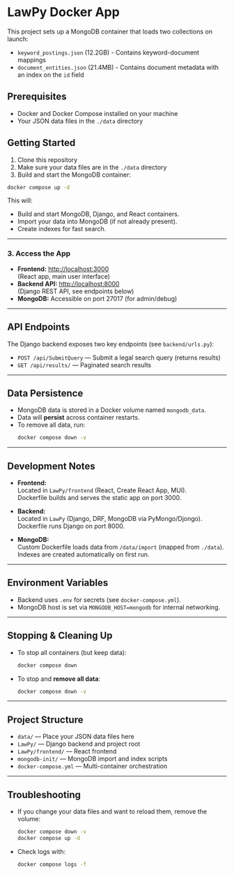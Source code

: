 # LawPy Docker App

This project sets up a MongoDB container that loads two collections on launch:
- `keyword_postings.json` (12.2GB) - Contains keyword-document mappings
- `document_entities.json` (21.4MB) - Contains document metadata with an index on the `id` field

## Prerequisites

- Docker and Docker Compose installed on your machine
- Your JSON data files in the `./data` directory

## Getting Started

1. Clone this repository
2. Make sure your data files are in the `./data` directory
3. Build and start the MongoDB container:

```bash
docker compose up -d
```

This will:
- Build and start MongoDB, Django, and React containers.
- Import your data into MongoDB (if not already present).
- Create indexes for fast search.

---

### 3. Access the App

- **Frontend:** [http://localhost:3000](http://localhost:3000)  
  (React app, main user interface)
- **Backend API:** [http://localhost:8000](http://localhost:8000)  
  (Django REST API, see endpoints below)
- **MongoDB:** Accessible on port 27017 (for admin/debug)

---

## API Endpoints

The Django backend exposes two key endpoints (see `backend/urls.py`):

- `POST /api/SubmitQuery` — Submit a legal search query (returns results)
- `GET /api/results/` — Paginated search results


---

## Data Persistence

- MongoDB data is stored in a Docker volume named `mongodb_data`.
- Data will **persist** across container restarts.
- To remove all data, run:  
  ```bash
  docker compose down -v
  ```

---

## Development Notes

- **Frontend:**  
  Located in `LawPy/frontend` (React, Create React App, MUI).  
  Dockerfile builds and serves the static app on port 3000.

- **Backend:**  
  Located in `LawPy` (Django, DRF, MongoDB via PyMongo/Djongo).  
  Dockerfile runs Django on port 8000.

- **MongoDB:**  
  Custom Dockerfile loads data from `/data/import` (mapped from `./data`).  
  Indexes are created automatically on first run.

---

## Environment Variables

- Backend uses `.env` for secrets (see `docker-compose.yml`).
- MongoDB host is set via `MONGODB_HOST=mongodb` for internal networking.

---

## Stopping & Cleaning Up

- To stop all containers (but keep data):  
  ```bash
  docker compose down
  ```
- To stop and **remove all data**:  
  ```bash
  docker compose down -v
  ```

---

## Project Structure

- `data/` — Place your JSON data files here
- `LawPy/` — Django backend and project root
- `LawPy/frontend/` — React frontend
- `mongodb-init/` — MongoDB import and index scripts
- `docker-compose.yml` — Multi-container orchestration

---

## Troubleshooting

- If you change your data files and want to reload them, remove the volume:
  ```bash
  docker compose down -v
  docker compose up -d
  ```
- Check logs with:
  ```bash
  docker compose logs -f
  ``` 